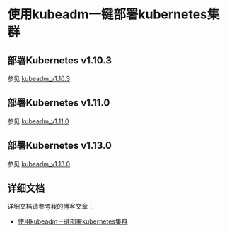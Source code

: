 

# 使用kubeadm一键部署kubernetes集群



## 部署Kubernetes v1.10.3



参见 [kubeadm_v1.10.3](https://github.com/cookcodeblog/k8s-deploy/tree/master/kubeadm_v1.10.3)



## 部署Kubernetes v1.11.0



参见 [kubeadm_v1.11.0](https://github.com/cookcodeblog/k8s-deploy/tree/master/kubeadm_v1.11.0)


## 部署Kubernetes v1.13.0



参见 [kubeadm_v1.13.0](https://github.com/cookcodeblog/k8s-deploy/tree/master/kubeadm_v1.13.0)




## 详细文档



详细文档请参考我的博客文章：

* [使用kubeadm一键部署kubernetes集群](https://blog.csdn.net/nklinsirui/article/details/80602724)

  